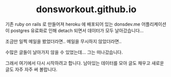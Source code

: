 <h1 align="center">
  donsworkout.github.io
</h1>

기존 ruby on rails 로 만들어져 heroku 에 배포되어 있는 donsdev.me 어플리케이션이 postgres 유료화로 인해 detach 되면서 데이터가 모두 날아갔습니다...

조금만 일찍 메일을 봤었더라면..
메일을 무시하지 않았더라면..

수많은 글들이 날아가지 않을 수 있었는데...
그는 떠나갔습니다.

그래서 여기에서 다시 시작하려고 합니다.
남아있는 데이터를 모아 글도 채우고 새로운 글도 자주 자주 써 볼랍니다. 